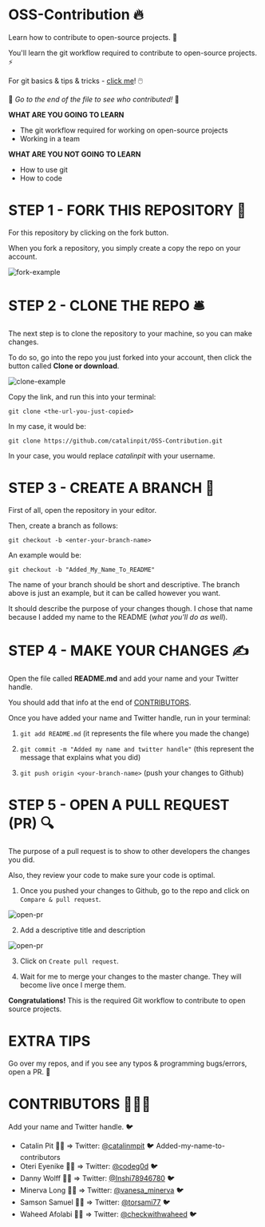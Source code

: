 # OSS-Contribution 🔥

 Learn how to contribute to open-source projects. 🚀

 You'll learn the git workflow required to contribute to open-source projects. ⚡

 For git basics & tips & tricks - [click me](https://github.com/catalinpit/git_tips_tricks)! 🖱️

 👀 *Go to the end of the file to see who contributed!* 👀

**WHAT ARE YOU GOING TO LEARN**

* The git workflow required for working on open-source projects
* Working in a team

**WHAT ARE YOU NOT GOING TO LEARN**

* How to use git
* How to code

# STEP 1 - FORK THIS REPOSITORY 🍴

For this repository by clicking on the fork button.

When you fork a repository, you simply create a copy the repo on your account.

![fork-example](https://i.imgur.com/25zTC2z.png)

# STEP 2 - CLONE THE REPO 🛎️

The next step is to clone the repository to your machine, so you can make changes.

To do so, go into the repo you just forked into your account, then click the button called **Clone or download**.

![clone-example](https://i.imgur.com/M5s7H3C.png?1)

Copy the link, and run this into your terminal:

`git clone <the-url-you-just-copied>`

In my case, it would be:

`git clone https://github.com/catalinpit/OSS-Contribution.git`

In your case, you would replace *catalinpit* with your username.

# STEP 3 - CREATE A BRANCH 🌲

First of all, open the repository in your editor.

Then, create a branch as follows:

`git checkout -b <enter-your-branch-name>`

An example would be:

`git checkout -b "Added_My_Name_To_README"`

The name of your branch should be short and descriptive. The branch above is just an example, but it can be called however you want.

It should describe the purpose of your changes though. I chose that name because I added my name to the README (*what you'll do as well*).

# STEP 4 - MAKE YOUR CHANGES ✍️

Open the file called **README.md** and add your name and your Twitter handle.

You should add that info at the end of [CONTRIBUTORS](#contributors-%f0%9f%a7%91%e2%80%8d%f0%9f%a4%9d%e2%80%8d%f0%9f%a7%91).

Once you have added your name and Twitter handle, run in your terminal:

1. `git add README.md` (it represents the file where you made the change)

2. `git commit -m "Added my name and twitter handle"` (this represent the message that explains what you did)

3. `git push origin <your-branch-name>` (push your changes to Github)

# STEP 5 - OPEN A PULL REQUEST (PR) 🔍

The purpose of a pull request is to show to other developers the changes you did.

Also, they review your code to make sure your code is optimal.

1. Once you pushed your changes to Github, go to the repo and click on `Compare & pull request`.

![open-pr](https://i.imgur.com/PsG0WtD.png)

2. Add a descriptive title and description

![open-pr](https://i.imgur.com/Wq0SeLA.png?1)

3. Click on `Create pull request`.

4. Wait for me to merge your changes to the master change. They will become live once I merge them.

**Congratulations!** This is the required Git workflow to contribute to open source projects.

# EXTRA TIPS

Go over my repos, and if you see any typos & programming bugs/errors, open a PR. 🥳

# CONTRIBUTORS 🧑‍🤝‍🧑

Add your name and Twitter handle. 🐦

* Catalin Pit 🚀💡 => Twitter: [@catalinmpit](https://twitter.com/catalinmpit) 🐦
Added-my-name-to-contributors
* Oteri Eyenike 🚀💡 => Twitter: [@codeg0d](https://twitter.com/codeg0d) 🐦
* Danny Wolff 🚀💡 => Twitter: [@Inshi78946780](https://twitter.com/Inshi78946780) 🐦
* Minerva Long 🚀💡 => Twitter: [@vanesa_minerva](https://twitter.com/vanesa_minerva) 🐦
* Samson Samuel 🚀💡 => Twitter: [@torsami77](https://twitter.com/torsami77) 🐦
* Waheed Afolabi 🚀💡 => Twitter: [@checkwithwaheed](https://twitter.com/checkwithwaheed) 🐦
